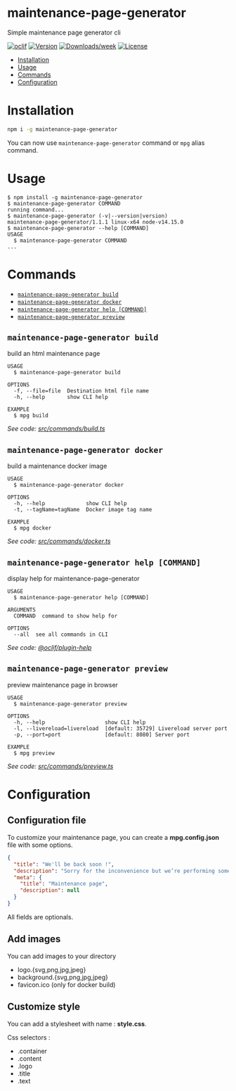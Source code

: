 maintenance-page-generator
==========================

Simple maintenance page generator cli

[![oclif](https://img.shields.io/badge/cli-oclif-brightgreen.svg)](https://oclif.io)
[![Version](https://img.shields.io/npm/v/maintenance-page-generator.svg)](https://npmjs.org/package/maintenance-page-generator)
[![Downloads/week](https://img.shields.io/npm/dw/maintenance-page-generator.svg)](https://npmjs.org/package/maintenance-page-generator)
[![License](https://img.shields.io/npm/l/maintenance-page-generator.svg)](https://github.com/sylcastaing/maintenance-page-generator/blob/master/package.json)

<!-- toc -->
* [Installation](#installation)
* [Usage](#usage)
* [Commands](#commands)
* [Configuration](#configuration)
<!-- tocstop -->
# Installation
```bash
npm i -g maintenance-page-generator
```

You can now use `maintenance-page-generator` command or `mpg` alias command. 

# Usage
<!-- usage -->
```sh-session
$ npm install -g maintenance-page-generator
$ maintenance-page-generator COMMAND
running command...
$ maintenance-page-generator (-v|--version|version)
maintenance-page-generator/1.1.1 linux-x64 node-v14.15.0
$ maintenance-page-generator --help [COMMAND]
USAGE
  $ maintenance-page-generator COMMAND
...
```
<!-- usagestop -->
# Commands
<!-- commands -->
* [`maintenance-page-generator build`](#maintenance-page-generator-build)
* [`maintenance-page-generator docker`](#maintenance-page-generator-docker)
* [`maintenance-page-generator help [COMMAND]`](#maintenance-page-generator-help-command)
* [`maintenance-page-generator preview`](#maintenance-page-generator-preview)

## `maintenance-page-generator build`

build an html maintenance page

```
USAGE
  $ maintenance-page-generator build

OPTIONS
  -f, --file=file  Destination html file name
  -h, --help       show CLI help

EXAMPLE
  $ mpg build
```

_See code: [src/commands/build.ts](https://github.com/sylcastaing/maintenance-page-generator/blob/v1.1.1/src/commands/build.ts)_

## `maintenance-page-generator docker`

build a maintenance docker image

```
USAGE
  $ maintenance-page-generator docker

OPTIONS
  -h, --help             show CLI help
  -t, --tagName=tagName  Docker image tag name

EXAMPLE
  $ mpg docker
```

_See code: [src/commands/docker.ts](https://github.com/sylcastaing/maintenance-page-generator/blob/v1.1.1/src/commands/docker.ts)_

## `maintenance-page-generator help [COMMAND]`

display help for maintenance-page-generator

```
USAGE
  $ maintenance-page-generator help [COMMAND]

ARGUMENTS
  COMMAND  command to show help for

OPTIONS
  --all  see all commands in CLI
```

_See code: [@oclif/plugin-help](https://github.com/oclif/plugin-help/blob/v3.2.0/src/commands/help.ts)_

## `maintenance-page-generator preview`

preview maintenance page in browser

```
USAGE
  $ maintenance-page-generator preview

OPTIONS
  -h, --help                   show CLI help
  -l, --livereload=livereload  [default: 35729] Livereload server port
  -p, --port=port              [default: 8080] Server port

EXAMPLE
  $ mpg preview
```

_See code: [src/commands/preview.ts](https://github.com/sylcastaing/maintenance-page-generator/blob/v1.1.1/src/commands/preview.ts)_
<!-- commandsstop -->

# Configuration

## Configuration file

To customize your maintenance page, you can create a **mpg.config.json** file with some options.

```json
{
  "title": "We'll be back soon !",
  "description": "Sorry for the inconvenience but we’re performing some maintenance at the moment.",
  "meta": {
    "title": "Maintenance page",
    "description": null
  }
}
```

All fields are optionals.

## Add images

You can add images to your directory

- logo.{svg,png,jpg,jpeg}
- background.{svg,png,jpg,jpeg}
- favicon.ico (only for docker build)

## Customize style

You can add a stylesheet with name : **style.css**.

Css selectors :

- .container
- .content
- .logo
- .title
- .text
